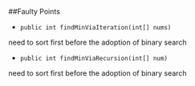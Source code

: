 ##Faulty Points
- `public int findMinViaIteration(int[] nums)`

need to sort first before the adoption of binary search

- `public int findMinViaRecursion(int[] num)`

need to sort first before the adoption of binary search


